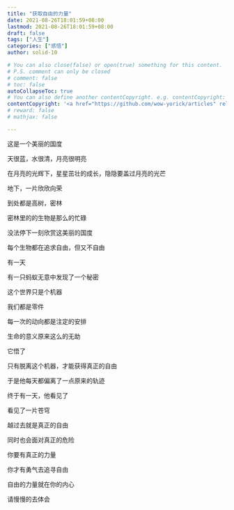 ```yaml
---
title: "获取自由的力量"
date: 2021-08-26T18:01:59+08:00
lastmod: 2021-08-26T18:01:59+08:00
draft: false
tags: ["人生"]
categories: ["感悟"]
author: solid-10

# You can also close(false) or open(true) something for this content.
# P.S. comment can only be closed
# comment: false
# toc: false
autoCollapseToc: true
# You can also define another contentCopyright. e.g. contentCopyright: "This is another copyright."
contentCopyright: '<a href="https://github.com/wow-yorick/articles" rel="noopener" target="_blank">查看源</a>'
# reward: false
# mathjax: false

---
```


这是一个美丽的国度

天很蓝，水很清，月亮很明亮

在月亮的光辉下，星星茁壮的成长，隐隐要盖过月亮的光芒

地下，一片欣欣向荣

到处都是高树，密林

密林里的的生物是那么的忙碌

没法停下一刻欣赏这美丽的国度

每个生物都在追求自由，但又不自由

有一天

有一只蚂蚁无意中发现了一个秘密

这个世界只是个机器

我们都是零件

每一次的动向都是注定的安排

生命的意义原来这么的无助

它悟了

只有脱离这个机器，才能获得真正的自由

于是他每天都偏离了一点原来的轨迹

终于有一天，他看见了

看见了一片苍穹

越过去就是真正的自由

同时也会面对真正的危险

你要有真正的力量

你才有勇气去追寻自由

自由的力量就在你的内心

请慢慢的去体会


